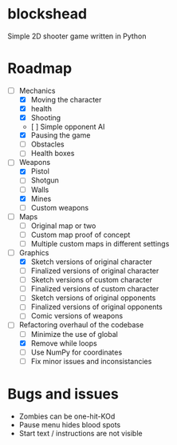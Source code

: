 # blockshead

Simple 2D shooter game written in Python

# Roadmap

- [ ] Mechanics
  - [x] Moving the character
  - [x] health
  - [x] Shooting
  - [ ] Simple opponent AI
  - [x] Pausing the game
  - [ ] Obstacles
  - [ ] Health boxes
- [ ] Weapons
  - [x] Pistol
  - [ ] Shotgun
  - [ ] Walls
  - [x] Mines
  - [ ] Custom weapons
- [ ] Maps
  - [ ] Original map or two
  - [ ] Custom map proof of concept
  - [ ] Multiple custom maps in different settings
- [ ] Graphics
  - [x] Sketch versions of original character
  - [ ] Finalized versions of original character
  - [ ] Sketch versions of custom character
  - [ ] Finalized versions of custom character
  - [ ] Sketch versions of original opponents
  - [ ] Finalized versions of original opponents
  - [ ] Comic versions of weapons
- [ ] Refactoring overhaul of the codebase
  - [ ] Minimize the use of global
  - [x] Remove while loops
  - [ ] Use NumPy for coordinates
  - [ ] Fix minor issues and inconsistancies 

# Bugs and issues

- Zombies can be one-hit-KOd
- Pause menu hides blood spots
- Start text / instructions are not visible
